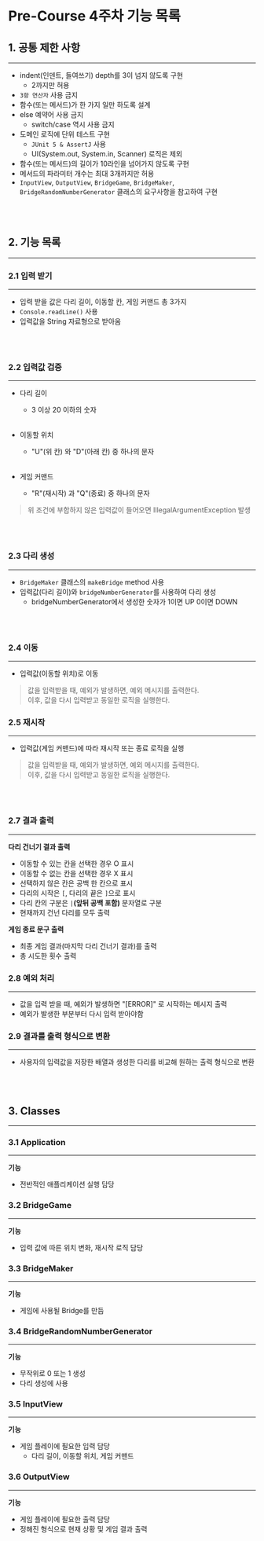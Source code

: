 # Pre-Course 4주차 기능 목록

## 1. 공통 제한 사항

---

- indent(인덴트, 들여쓰기) depth를 3이 넘지 않도록 구현
    - 2까지만 허용
- `3항 연산자` 사용 금지
- 함수(또는 메서드)가 한 가지 일만 하도록 설계
- else 예약어 사용 금지
    - switch/case 역시 사용 금지
- 도메인 로직에 단위 테스트 구현
    - `JUnit 5 & AssertJ` 사용
    - UI(System.out, System.in, Scanner) 로직은 제외
- 함수(또는 메서드)의 길이가 10라인을 넘어가지 않도록 구현
- 메서드의 파라미터 개수는 최대 3개까지만 허용
- `InputView`, `OutputView`, `BridgeGame`, `BridgeMaker`, `BridgeRandomNumberGenerator` 클래스의 요구사항을 참고하여 구현

<br></br>
## 2. 기능 목록

---

### 2.1 입력 받기

---
- 입력 받을 값은 다리 길이, 이동할 칸, 게임 커맨드 총 3가지
- `Console.readLine()` 사용
- 입력값을 String 자료형으로 받아옴


<br></br>
### 2.2 입력값 검증

---
- 다리 길이
    - 3 이상 20 이하의 숫자
<br></br>

- 이동할 위치
    - "U"(위 칸) 와 "D"(아래 칸) 중 하나의 문자
<br></br>

- 게임 커맨드
    - "R"(재시작) 과 "Q"(종료) 중 하나의 문자


>위 조건에 부합하지 않은 입력값이 들어오면 IllegalArgumentException 발생

<br></br>

### 2.3 다리 생성

---
- `BridgeMaker` 클래스의 `makeBridge` method 사용
- 입력값(다리 길이)와 `bridgeNumberGenerator`를 사용하여 다리 생성
  - bridgeNumberGenerator에서 생성한 숫자가 1이면 UP 0이면 DOWN

<br></br>
### 2.4 이동

---
- 입력값(이동할 위치)로 이동

> 값을 입력받을 때, 예외가 발생하면, 예외 메시지를 출력한다. <br>
> 이후, 값을 다시 입력받고 동일한 로직을 실행한다.

### 2.5 재시작

---
- 입력값(게임 커맨드)에 따라 재시작 또는 종료 로직을 실행

> 값을 입력받을 때, 예외가 발생하면, 예외 메시지를 출력한다. <br>
> 이후, 값을 다시 입력받고 동일한 로직을 실행한다.

<br></br>
### 2.7 결과 출력

---
**다리 건너기 결과 출력**
- 이동할 수 있는 칸을 선택한 경우 O 표시
- 이동할 수 없는 칸을 선택한 경우 X 표시
- 선택하지 않은 칸은 공백 한 칸으로 표시
- 다리의 시작은 `[`, 다리의 끝은 `]`으로 표시
- 다리 칸의 구분은 `|`**(앞뒤 공백 포함)** 문자열로 구분
- 현재까지 건넌 다리를 모두 출력

**게임 종료 문구 출력**

- 최종 게임 결과(마지막 다리 건너기 결과)를 출력
- 총 시도한 횟수 출력

### 2.8 예외 처리

---

- 값을 입력 받을 때, 예외가 발생하면 "[ERROR]" 로 시작하는 메시지 출력
- 예외가 발생한 부분부터 다시 입력 받아야함

### 2.9 결과를 출력 형식으로 변환

---
- 사용자의 입력값을 저장한 배열과 생성한 다리를 비교해 원하는 출력 형식으로 변환


<br></br>
## 3. Classes

---

### 3.1 Application

---
**기능**
- 전반적인 애플리케이션 실행 담당

### 3.2 BridgeGame

---
**기능**
- 입력 값에 따른 위치 변화, 재시작 로직 담당

### 3.3 BridgeMaker

---
**기능**
- 게임에 사용될 Bridge를 만듬

### 3.4 BridgeRandomNumberGenerator

---
**기능**
- 무작위로 0 또는 1 생성
- 다리 생성에 사용


### 3.5 InputView

---
**기능**
- 게임 플레이에 필요한 입력 담당
  - 다리 길이, 이동할 위치, 게임 커맨드

### 3.6 OutputView

---
**기능**
- 게임 플레이에 필요한 출력 담당
- 정해진 형식으로 현재 상황 및 게임 결과 출력
